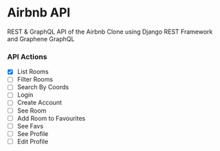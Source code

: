 # Airbnb API

REST & GraphQL API of the Airbnb Clone using Django REST Framework and Graphene GraphQL

### API Actions

- [x] List Rooms
- [ ] Filter Rooms
- [ ] Search By Coords
- [ ] Login
- [ ] Create Account
- [ ] See Room
- [ ] Add Room to Favourites
- [ ] See Favs
- [ ] See Profile
- [ ] Edit Profile
